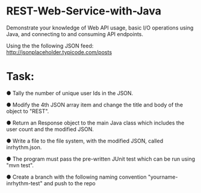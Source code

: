 # REST-Web-Service-with-Java
Demonstrate your knowledge of Web API usage, basic I/O operations using Java, and connecting to and consuming API endpoints.

Using the the following JSON feed:  http://jsonplaceholder.typicode.com/posts

# Task:

● Tally the number of unique user Ids in the JSON.

● Modify the 4th JSON array item and change the title and body of the object to "REST".

● Return an Response object to the main Java class which includes the user count and the modified JSON.

● Write a file to the file system, with the modified JSON, called inrhythm.json.
    
● The program must pass the pre-written JUnit test which can be run using "mvn test".
    
● Create a branch with the following naming convention "yourname-inrhythm-test" and push to the repo
